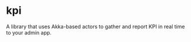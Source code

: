 # kpi
A library that uses Akka-based actors to gather and report KPI in real time to your admin app.
